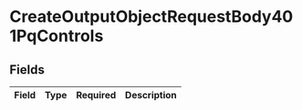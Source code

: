 # CreateOutputObjectRequestBody401PqControls


## Fields

| Field       | Type        | Required    | Description |
| ----------- | ----------- | ----------- | ----------- |
